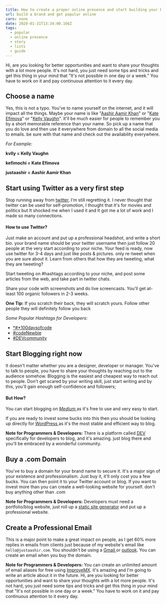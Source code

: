 ```yaml
---
title: How to create a proper online presence and start building your brand
url: build a brand and get popular online
carn: none
date: 2020-01-31T13:34:00.166Z
tags:
  - popular
  - online presence
  - story
  - lists
  - guide
---
```

Hi, are you looking for better opportunities and want to share your thoughts with a lot more people. It's not hard, you just need some tips and tricks and get this thing in your mind that "It's not possible in one day or a week." You have to work on it and pay continuous attention to it every day.

## Choose a name

Yes, this is not a typo. You've to name yourself on the internet, and it will impact all the things. Maybe your name is like "[Aashir Aamir Khan](justaashir.com)" or "[Kate Efimova](https://twitter.com/kefimochi)" or "[Kelly Vaughn](https://twitter.com/kvlly)". It'll be much easier for people to remember you by a short memorable reference than your name. So pick up a name that you do love and then use it everywhere from domain to all the social media to emails. be sure with that name and check out the availability everywhere.

*For Example:*

**kvlly = Kelly Vaughn**

**kefimochi = Kate Efimova**

**justaashir = Aashir Aamir Khan**

## Start using Twitter as a very first step

Stop running away from [twitter](https://twitter.com/), I'm still regretting it. I never thought that twitter can be used for self-promotion, I thought that it's for movies and politics but It shocked me when I used it and It got me a lot of work and I made so many connections.

#### How to use Twitter?

Just make an account and put up a professional headshot, and write a short bio. your brand name should be your twitter username then just follow 20 people at the very start according to your niche. Your feed is ready, now use twitter for 3-4 days and just like posts & pictures. only re-tweet when you are sure about it. Learn from others that how they are tweeting, what they are tweeting?

Start tweeting on #hashtags according to your niche, and post some articles from the web, and take part in twitter chats.

Share your code with screenshots and do live screencasts. You'll get at-least 100 organic followers in 2-3 weeks.

**One Tip:** If you scratch their back, they will scratch yours.  Follow other people they will definitely follow you back

*Some Popular Hashtags for Developers:*

* [*\#*100daysofcode](https://twitter.com/search?q=%23100daysofcode&src=typed_query)
* [\#codeNewbie](https://twitter.com/search?q=%23CodeNewbie&src=typeahead_click)
* [\#DEVcommunity](https://twitter.com/search?q=%23DEVcommunity&src=typeahead_click)

## Start Blogging right now

It doesn't matter whether you are a designer, developer or manager. You've to talk to people, you have to share your thoughts by reaching out to the audience somehow. Blogging is the easiest and cheapest way to reach out to people. Don't get scared by your writing skill, just start writing and by this, you'll gain enough self-confidence and followers;

#### But How?

You can start blogging on [*Medium* ](https://www.medium.com)as it's free to use and very easy to start.

If you are ready to invest some bucks into this then you should be looking up directly for [WordPress ](https://www.wordpress.org)as it's the most stable and efficient way to blog.

**Note for Programmers & Developers:** There is a platform called [DEV ](https://www.dev.to)specifically for developers to blog, and it's amazing. just blog there and you'll be embraced by a wonderful community.

## Buy a .com Domain

You've to buy a domain for your brand name to secure it. It's a major sign of your existence and professionalism. Just buy it, it'll only cost you a few bucks. You can then point it to your Twitter account or blog. If you want to invest more than you can create a well-looking website for yourself. don't buy anything other than .com

**Note for Programmers & Developers:** Developers must need a portfolio/blog website, just roll up a [static site generator](https://www.staticgen.com/) and put up a professional website.

## Create a Professional Email

This is a major point to make a great impact on people, as I get 60% more replies in emails from clients just because of my website's email like `hello@justaashir.com`. You shouldn't be using a [Gmail ](https://mail.google.com/mail/u/0/)or [outlook](https://www.outlook.com). You can create an email when you buy the domain.

**Note for Programmers & Developers:** You can create an unlimited amount of email aliases for free using [ImproveMX](https://www.improvemx.com). it's amazing and I'm going to write an article about it in the future. Hi, are you looking for better opportunities and want to share your thoughts with a lot more people. It's not hard, you just need some tips and tricks and get this thing in your mind that "It's not possible in one day or a week." You have to work on it and pay continuous attention to it every day.
